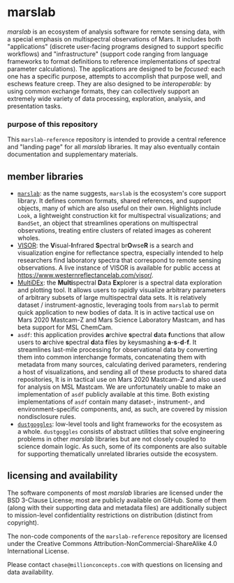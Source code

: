 # marslab

_marslab_ is an ecosystem of analysis software for remote sensing data, with a special emphasis on multispectral observations of Mars. 
It includes both "applications" (discrete user-facing programs designed to support specific workflows) and "infrastructure" 
(support code ranging from language frameworks to format definitions to reference implementations of spectral parameter calculations). 
The applications are designed to be _focused:_ each one has a specific purpose, attempts to accomplish that purpose well, and eschews 
feature creep. They are also designed to be _interoperable:_ by using common exchange formats, they can collectively support an 
extremely wide variety of data processing, exploration, analysis, and presentation tasks.

### purpose of this repository

This `marslab-reference` repository is intended to provide a central reference and "landing page" for all _marslab_ libraries. It 
may also eventually contain documentation and supplementary materials.

## member libraries

* [`marslab`](https://github.com/MillionConcepts/marslab): as the name suggests, `marslab` is the ecosystem's core support library.
It defines common formats, shared references, and support objects, many of which are also useful on their own. Highlights include
`Look`, a lightweight construction kit for multispectral visualizations; and `BandSet`, an object that streamlines operations
on multispectral observations, treating entire clusters of related images as coherent wholes.
* [VISOR](https://github.com/MillionConcepts/wwu_spec): the **V**isual-**I**nfrared **S**pectral br**O**wse**R** is a search and 
visualization engine for reflectance spectra, especially intended to help researchers find laboratory spectra that correspond to 
remote sensing observations. A live instance of VISOR is available for public access at https://www.westernreflectancelab.com/visor/.
* [MultiDEx](https://github.com/MillionConcepts/wwu_spec): the **Multi**spectral **D**ata **Ex**plorer is a spectral data exploration 
and plotting tool. It allows users to rapidly visualize arbitrary parameters of arbitrary subsets of large multispectral 
data sets. It is relatively dataset / instrument-agnostic, leveraging tools from `marslab` to permit quick application to new 
bodies of data. It is in active tactical use on Mars 2020 Mastcam-Z and Mars Science Laboratory Mastcam, and has beta support for 
MSL ChemCam.
* `asdf`: this application provides **a**rchive **s**pectral **d**ata **f**unctions that allow users to **a**rchive **s**pectral 
**d**ata **f**iles by keysmashing **a**-**s**-**d**-**f**. It streamlines last-mile processing for observational data by 
converting them into common interchange formats, concatenating them with metadata from many sources, calculating derived parameters, 
rendering a host of visualizations, and sending all of these products to shared data repositories,  It is in tactical use on Mars 
2020 Mastcam-Z and also used for analysis on MSL Mastcam. We are unfortunately unable to make an implementation of `asdf` publicly 
available at this time. Both existing implementations of `asdf` contain many dataset-, instrument-, and environment-specific components, 
and, as such, are covered by mission nondisclosure rules.
* [`dustgoggles`](https://github.com/MillionConcepts/dustgoggles): low-level tools and light frameworks for the ecosystem as a whole. 
`dustgoggles` consists of abstract utilities that solve engineering problems in other _marslab_ libraries but are not closely coupled 
to science domain logic. As such, some of its components are also suitable for supporting thematically unrelated libraries outside
the ecosystem.

## licensing and availability
The software components of most _marslab_ libraries are licensed under the BSD 3-Clause License; most are publicly available on 
GitHub. Some of them (along with their supporting data and metadata files) are additionally subject to mission-level confidentiality
restrictions on distribution (distinct from copyright).

The non-code components of the `marslab-reference` repository are licensed under the Creative Commons 
Attribution-NonCommercial-ShareAlike 4.0 International License.

Please contact `chase@millionconcepts.com` with questions on licensing and data availability.

